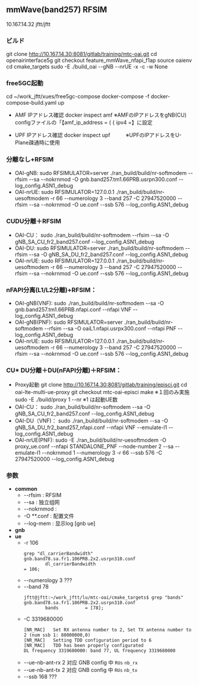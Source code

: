 
## mmWave(band257) RFSIM
10.167.14.32 jftt/jftt

### ビルド
git clone http://10.167.14.30:8081/gitlab/training/mtc-oai.git
cd openairinterface5g
git checkout feature_mmWave_nfapi_f1ap
source oaienv
cd cmake_targets
sudo -E ./build_oai --gNB --nrUE -x -c -w None

### free5GC起動
cd ~/work_jftt/xues/free5gc-compose
docker-compose -f docker-compose-build.yaml up

* AMF IPアドレス確認
docker inspect amf ※AMFのIPアドレスをgNB(CU) configファイルの「【amf_ip_address = ( { ipv4 =】に設定

* UPF IPアドレス確認
docker inspect upf　　　※UPFのIPアドレスをU-Plane疎通時に使用

### 分離なし+RFSIM
* OAI-gNB:
sudo RFSIMULATOR=server ./ran_build/build/nr-softmodem --rfsim --sa --nokrnmod -O gnb.band257.tm1.66PRB.usrpn300.conf --log_config.ASN1_debug
* OAI-nrUE:
sudo RFSIMULATOR=127.0.0.1 ./ran_build/build/nr-uesoftmodem -r 66 --numerology 3 --band 257 -C 27947520000 --rfsim --sa --nokrnmod -O ue.conf --ssb 576 --log_config.ASN1_debug

### CUDU分離＋RFSIM
* OAI-CU：
sudo ./ran_build/build/nr-softmodem --rfsim --sa -O gNB_SA_CU_fr2_band257.conf --log_config.ASN1_debug
* OAI-DU:
sudo RFSIMULATOR=server ./ran_build/build/nr-softmodem --rfsim --sa -O gNB_SA_DU_fr2_band257.conf --log_config.ASN1_debug
* OAI-nrUE:
sudo RFSIMULATOR=127.0.0.1 ./ran_build/build/nr-uesoftmodem -r 66 --numerology 3 --band 257 -C 27947520000 --rfsim --sa --nokrnmod -O ue.conf --ssb 576 --log_config.ASN1_debug

### nFAPI分离(L1/L2分離)+RFSIM：
* OAI-gNB(VNF):
sudo ./ran_build/build/nr-softmodem --sa -O gnb.band257.tm1.66PRB.nfapi.conf --nfapi VNF --log_config.ASN1_debug
* OAI-gNB(PNF):
sudo RFSIMULATOR=server ./ran_build/build/nr-softmodem --rfsim --sa -O oaiL1.nfapi.usrpx300.conf --nfapi PNF --log_config.ASN1_debug
* OAI-nrUE:
sudo RFSIMULATOR=127.0.0.1 ./ran_build/build/nr-uesoftmodem -r 66 --numerology 3 --band 257 -C 27947520000 --rfsim --sa --nokrnmod -O ue.conf --ssb 576 --log_config.ASN1_debug

### CU* DU分離＋DU(nFAPI分離)＋RFSIM：
* Proxy起動
git clone http://10.167.14.30:8081/gitlab/training/episci.git
cd oai-lte-multi-ue-proxy
git checkout mtc-oai-episci
make ※１回のみ実施
sudo -E ./build/proxy 1 --nr ※1 は起動UE数
* OAI-CU：
sudo ./ran_build/build/nr-softmodem --sa -O gNB_SA_CU_fr2_band257.conf --log_config.ASN1_debug
* OAI-DU（VNF)：
sudo ./ran_build/build/nr-softmodem --sa -O gNB_SA_DU_fr2_band257_nfapi.conf --nfapi VNF --emulate-l1 --log_config.ASN1_debug
* OAI-nrUE(PNF):
sudo -E ./ran_build/build/nr-uesoftmodem -O proxy_ue.conf --nfapi STANDALONE_PNF --node-number 2 --sa --emulate-l1 --nokrnmod 1 --numerology 3 -r 66 --ssb 576 -C 27947520000 --log_config.ASN1_debug

### 参数
* **common**
    * --rfsim    : RFSIM
    * --sa       : 独立组网
    * --nokrnmod :
    * -O **.conf : 配置文件
    * --log-mem  : 显示log [gnb ue]
* **gnb**
* **ue**
    * -r 106
        ```
        grep "dl_carrierBandwidth" gnb.band78.sa.fr1.106PRB.2x2.usrpn310.conf 
                dl_carrierBandwidth                                            = 106;
        ```
    * --numerology 3
        ???
    * --band 78
        ```
        jftt@jftt:~/work_jftt/lu/mtc-oai/cmake_targets$ grep "bands" gnb.band78.sa.fr1.106PRB.2x2.usrpn310.conf
                bands          = [78];
        ```
    * -C 3319680000
        ```
        [NR_MAC]   Set RX antenna number to 2, Set TX antenna number to 2 (num ssb 1: 80000000,0)
        [NR_MAC]   Setting TDD configuration period to 6
        [NR_MAC]   TDD has been properly configurated
        DL frequency 3319680000: band 77, UL frequency 3319680000
        ```
    * --ue-nb-ant-rx 2
        对应 GNB config 中 `RUs` `nb_rx`
    * --ue-nb-ant-tx 2
        对应 GNB config 中 `RUs` `nb_tx`
    * --ssb 168
        ???
